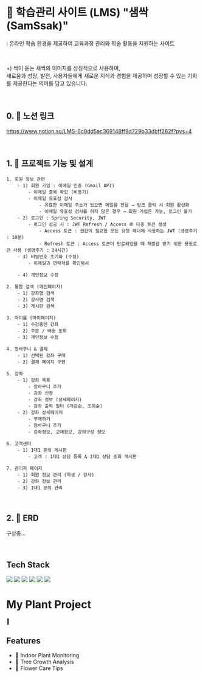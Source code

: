 # 🌱 학습관리 사이트 (LMS) "샘싹(SamSsak)"
: 온라인 학습 환경을 제공하여 교육과정 관리와 학습 활동을 지원하는 사이트

<br>

+) 싹이 돋는 새싹의 이미지를 상징적으로 사용하여, <br>
새로움과 성장, 발전, 사용자들에게 새로운 지식과 경험을 제공하며 성장할 수 있는 기회를 제공한다는 의미를 담고 있습니다.

<br>

## 0. 🌼 노션 링크 
  https://www.notion.so/LMS-6c8dd5ac369148ff9d729b33dbff282f?pvs=4

<br>

## 1. 🌿 프로젝트 기능 및 설계 

```
1. 회원 정보 관련 
    - 1) 회원 가입 : 이메일 인증 (Gmail API)
        - 이메일 중복 확인 (비동기)
        - 이메일 유효성 검사
            - 유효한 이메일 주소가 있으면 메일을 전달 → 링크 클릭 시 회원 활성화
            - 이메일 유효성 검사를 하지 않은 경우 → 회원 가입은 가능, 로그인 불가
    - 2) 로그인 : Spring Security, JWT
        - 로그인 성공 시 : JWT Refresh / Access 로 다중 토큰 생성
            - Access 토큰 : 권한이 필요한 모든 요청 헤더에 사용하는 JWT (생명주기 : 10분)
            - Refresh 토큰 : Access 토큰이 만료되었을 때 재발급 받기 위한 용도로만 사용 (생명주기 : 24시간)
    - 3) 비밀번호 초기화 (수정)
        - 이메일과 연락처를 확인해서
        
    - 4) 개인정보 수정

2. 통합 검색 (메인페이지)
    - 1) 강좌명 검색
    - 2) 강사명 검색
    - 3) 게시판 검색

3. 마이룸 (마이페이지)
    - 1) 수강중인 강좌
    - 2) 주문 / 배송 조회
    - 3) 개인정보 수정

4. 장바구니 & 결제
    - 1) 선택된 강좌 구매
    - 2) 결제 페이지 구현

5. 강좌 
    - 1) 강좌 목록
        - 장바구니 추가
        - 강좌 신청
        - 강좌 정보 (상세페이지)
        - 강좌 출력 필터 (개강순, 조회순)
    - 2) 강좌 상세페이지
        - 구매하기
        - 장바구니 추가
        - 강좌정보, 교재정보, 강의구성 정보

6. 고객센터 
    - 1) 1대1 문의 게시판
        - 고객 : 1대1 상담 등록 & 1대1 상담 조회 게시판

7. 관리자 페이지
    - 1) 회원 정보 관리 (학생 / 강사)
    - 2) 강좌 정보 관리
    - 3) 1대1 문의 관리

```
<br>

## 2. 🌳 ERD 

구상중...

<br>


## Tech Stack
<div> 
<img src="https://img.shields.io/badge/java-007396?style=for-the-badge&logo=java&logoColor=white">
<img src="https://img.shields.io/badge/html5-E34F26?style=for-the-badge&logo=html5&logoColor=white">
<img src="https://img.shields.io/badge/css-1572B6?style=for-the-badge&logo=css3&logoColor=white">
<img src="https://img.shields.io/badge/mysql-4479A1?style=for-the-badge&logo=mysql&logoColor=white">
<img src="https://img.shields.io/badge/springboot-6DB33F?style=for-the-badge&logo=springboot&logoColor=white">
<img src="https://img.shields.io/badge/gradle-02303A?style=for-the-badge&logo=gradle&logoColor=white">
</div>


# My Plant Project
🌿

## Features

- 🌱 Indoor Plant Monitoring
- 🌳 Tree Growth Analysis
- 🌼 Flower Care Tips
